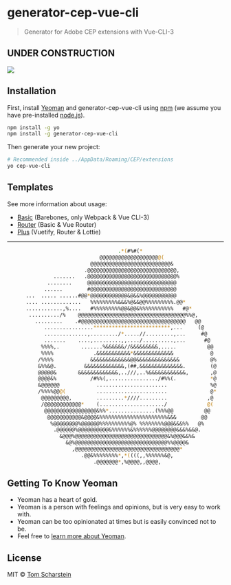 # generator-cep-vue-cli

> Generator for Adobe CEP extensions with Vue-CLI-3

## **UNDER CONSTRUCTION**

![](https://thumbs.gfycat.com/FinishedSplendidGypsymoth-size_restricted.gif)

## Installation

First, install [Yeoman](http://yeoman.io) and generator-cep-vue-cli using [npm](https://www.npmjs.com/) (we assume you have pre-installed [node.js](https://nodejs.org/)).

```bash
npm install -g yo
npm install -g generator-cep-vue-cli
```

Then generate your new project:

```bash
# Recommended inside ../AppData/Roaming/CEP/extensions
yo cep-vue-cli
```

## Templates

See more information about usage:

- [Basic](https://github.com/Inventsable/cep-vue-cli-basic) (Barebones, only Webpack & Vue CLI-3)
- [Router](https://github.com/Inventsable/cep-vue-cli-router) (Basic & Vue Router)
- [Plus](https://github.com/Inventsable/cep-vue-cli-plus) (Vuetify, Router & Lottie)

---

```bash
                                    .*(#%#(*
                              @@@@@@@@@@@@@@@@@@@@(
                           @@@@@@@@@@@@@@@@@@@@@@@@@@&
                         .@@@@@@@@@@@@@@@@@@@@@@@@@@@@@,
               .......   .@@@@@@@@@@@@@@@@@@@@@@@@@@@@@%
             ........     @@@@@@@@@@@@@@@@@@@@@@@@@@@@@
            ......        #@@@@@@@@@@@@@@@@@@@@@@@@@@@@
      ...  ..... ......#@@*@@@@@@@@@@@@&@&&%@@@@@@@@@@@
      .... .............   %%%%%%%%%&&&%@&&@@%%%%%%%%%.@@*
      ............,%....   #%%%%%%%%%@@&@@&%%%%%%%%%%%   #@*
       ........../%    @@@@@@@@@@@@@@@@@@@@@@@@@@@@@@@@@@@%%@,
         .........    .#@@@@@@@@@@@@@@@@@@@@@@@@@@@@@@@@@@   @@
            ................*************************,...     (@
            ..............,........./*.....//.........,...     #@
            .......    ....,.........,,..../..........,...      #@
           %%%%,.       .......%&&&&&&//&&&&&&&&&,.....          @@
           %%%%             .&&&&&&&&&&&*&&&&&&&&&&&&&            @
          /%%%%            &&&&&&&&&&&&&@@&&&&&&&&&&&&&&          @%
          &%%&@.         &&&&&&&&&&&&&,(##,&&&&&&&&&&&&&&.        (@
          @@@@@&       &&&&&&&&&&&&&,..///,..%&&&&&&&&&&&&,       ,@
          @@@@&%           /#%%(,................/#%%(.           *@
          &@@@@@@            .......................              %@
          /%%%%@@@(          .......................              @*
           @@@@@@@@@,        .........*////.........             ,@
           /@@@@@@@@@@@@*    (...................../             @(
            @@@@@@@@@@@@@@@@@&%%*...............(%%%@@          @@
             @@@@@@@@@@@&@@@@&%%%%%%%%%%%%%%%%%%%%%%&&&        @@
              %@@@@@@@@%@@@@@@%%%%%%%%%%@% %%%%%%%%@@@&&&%%   @%
               .@@@@@@%@@@@@@@@@@&%%%%%%&%%%%%%@@@@@@@@&&&%&&@.
                 &@@@%@@@@@@@@@@@@@@@@@@@@@@@@@@@@@@&%@@@&&%&
                   &@%@@@@@@@@@@@@@@@@@@@@@@@@@@@@@@%%@@@@&
                     ,@@@@@@@@@@@@@@@@@@@@@@@@@@@@@@@@@@*
                        .@@&%%%%%%%%*,*((((,,%%%%%%&@,
                            .@@@@@@@*,%@@@@,,@@@@,
```

## Getting To Know Yeoman

- Yeoman has a heart of gold.
- Yeoman is a person with feelings and opinions, but is very easy to work with.
- Yeoman can be too opinionated at times but is easily convinced not to be.
- Feel free to [learn more about Yeoman](http://yeoman.io/).

## License

MIT © [Tom Scharstein](www.inventsable.cc)

[npm-image]: https://badge.fury.io/js/generator-cep-vue-cli.svg
[npm-url]: https://npmjs.org/package/generator-cep-vue-cli
[travis-image]: https://travis-ci.org/Inventsable/generator-cep-vue-cli.svg?branch=master
[travis-url]: https://travis-ci.org/Inventsable/generator-cep-vue-cli
[daviddm-image]: https://david-dm.org/Inventsable/generator-cep-vue-cli.svg?theme=shields.io
[daviddm-url]: https://david-dm.org/Inventsable/generator-cep-vue-cli
